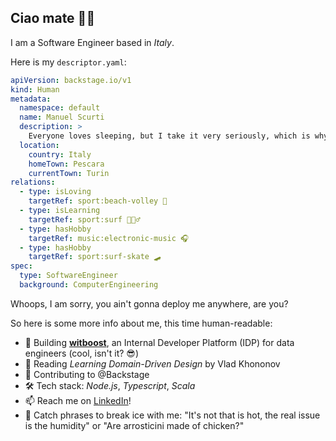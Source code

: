 ## Ciao mate 🤙🏻

I am a Software Engineer based in *Italy*. 

Here is my `descriptor.yaml`:

```yaml
apiVersion: backstage.io/v1
kind: Human
metadata:
  namespace: default
  name: Manuel Scurti
  description: >
    Everyone loves sleeping, but I take it very seriously, which is why I am always striving to write software that is clean, testable, documented, and observable. 😇
  location:
    country: Italy
    homeTown: Pescara
    currentTown: Turin
relations:
  - type: isLoving
    targetRef: sport:beach-volley 🏐
  - type: isLearning
    targetRef: sport:surf 🏄🏻‍♂️
  - type: hasHobby
    targetRef: music:electronic-music 🎧
  - type: hasHobby
    targetRef: sport:surf-skate 🛹
spec:
  type: SoftwareEngineer
  background: ComputerEngineering
```

Whoops, I am sorry, you ain't gonna deploy me anywhere, are you?

So here is some more info about me, this time human-readable:

- 🔧 Building [**witboost**](https://docs.witboost.agilelab.it/), an Internal Developer Platform (IDP) for data engineers (cool, isn't it? 😎)
- 🌱 Reading *Learning Domain-Driven Design* by Vlad Khononov
- 👯 Contributing to @Backstage
- 🛠️ Tech stack: *Node.js*, *Typescript*, *Scala*
- 📫 Reach me on [LinkedIn](https://www.linkedin.com/in/manuelscurti/)! 
- 🧊 Catch phrases to break ice with me: "It's not that is hot, the real issue is the humidity" or "Are arrosticini made of chicken?"
